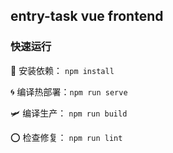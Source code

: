 ## entry-task vue frontend


### 快速运行

🚀  安装依赖： `npm install`

🌀  编译热部署：`npm run serve`

🛩  编译生产： `npm run build`

⭕  检查修复： `npm run lint`
